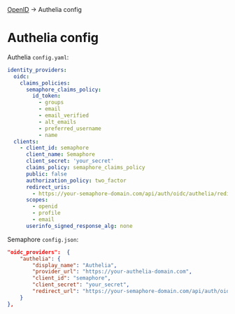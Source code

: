 <div class="breadcrumbs">
    <a href="/administration-guide/openid">OpenID</a>
    → Authelia config
</div>

# Authelia config

Authelia `config.yaml`:
```yaml
identity_providers:
  oidc:
    claims_policies:
      semaphore_claims_policy:
        id_token:
          - groups
          - email
          - email_verified
          - alt_emails
          - preferred_username
          - name
  clients:
    - client_id: semaphore
      client_name: Semaphore
      client_secret: 'your_secret'
      claims_policy: semaphore_claims_policy
      public: false
      authorization_policy: two_factor
      redirect_uris:
        - https://your-semaphore-domain.com/api/auth/oidc/authelia/redirect
      scopes:
        - openid
        - profile
        - email
      userinfo_signed_response_alg: none
```

Semaphore `config.json`:
```json
"oidc_providers":  {
    "authelia": {
        "display_name": "Authelia",
        "provider_url": "https://your-authelia-domain.com",
        "client_id": "semaphore",
        "client_secret": "your_secret",
        "redirect_url": "https://your-semaphore-domain.com/api/auth/oidc/authelia/redirect"
    }
},
```
